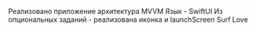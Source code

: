 Реализовано приложение архитектура MVVM 
Язык - SwiftUI
Из опциональных заданий - реализована иконка и launchScreen
Surf Love
